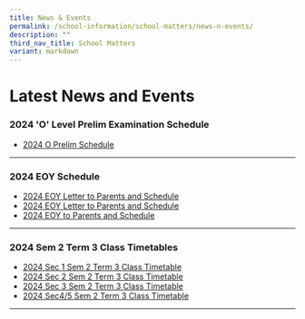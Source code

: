 ```yaml
---
title: News & Events
permalink: /school-information/school-matters/news-n-events/
description: ""
third_nav_title: School Matters
variant: markdown
---
```

# Latest News and Events


### 2024 'O' Level Prelim Examination  Schedule

* [2024 O Prelim Schedule](/files/Examination%20Timetables/2024%20Exam%20Timetables/PRELIMS/O_Prelims_2024_5_Aug_2024.pdf)


<hr>


### 2024 EOY Schedule
* [2024 EOY Letter to Parents and Schedule](/files/Level%20Matters/S1/2024_Letter_to_Parents_EOY_Sec_1.pdf)
* [2024 EOY Letter to Parents and Schedule](/files/Level%20Matters/S2/2024_Letter_to_Parents_EOY_Sec_2.pdf)
* [2024 EOY to Parents and Schedule](/files/Level%20Matters/S3/2024_Letter_to_Parents_EOY_Sec_3.pdf)

<hr>



### 2024 Sem 2 Term 3 Class Timetables
* [2024 Sec 1 Sem 2 Term 3 Class Timetable](/school-information/level-matters/secondary-1/class-timetables/) 
* [2024 Sec 2 Sem 2 Term 3 Class Timetable](/school-information/level-matters/secondary-2/class-timetables/) 
* [2024 Sec 3 Sem 2 Term 3 Class Timetable](/school-information/level-matters/secondary-3/class-timetables/)
* [2024 Sec4/5 Sem 2 Term 3 Class Timetable](/school-information/level-matters/secondary-4-5/class-timetables/) 
<hr>
